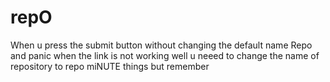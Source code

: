 # repO
When u press the submit button without changing the default name Repo and panic when the link is not working well u neeed to change the name of repository to repo 
miNUTE things but  remember 
